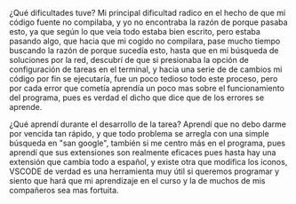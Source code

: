 ¿Qué dificultades tuve?
Mi principal dificultad radico en el hecho de que mi código fuente no compilaba, y yo no encontraba la razón de porque pasaba esto, ya que según lo que veía todo estaba bien escrito, pero estaba pasando algo, que hacia que mi cogido no compilara, pase mucho tiempo buscando la razón de porque sucedía esto, hasta que en mi búsqueda de soluciones por la red, descubrí de que si presionaba la opción de configuración de tareas en el terminal, y hacia una serie de de cambios mi código por fin se ejecutaría, fue un poco tedioso todo este proceso, pero por cada error que cometía aprendía un poco mas sobre el funcionamiento del programa, pues es verdad el dicho que dice que de los errores se aprende.

 ¿Qué aprendí durante el desarrollo de la tarea?
Aprendí que no debo darme por vencida tan rápido, y que todo problema se arregla con una simple búsqueda en "san google", también si me centro más en el programa, pues aprendí que sus extensiones son realmente eficaces pues hasta hay una extensión que cambia todo a español, y existe otra que modifica los iconos, VSCODE de verdad es una herramienta muy útil si queremos programar y siento que hará que mi aprendizaje en el curso y la de muchos de mis compañeros sea mas fortuita.